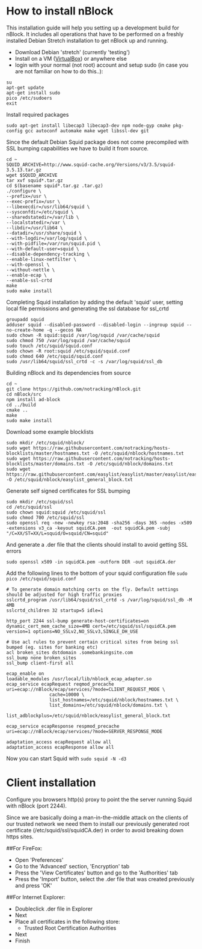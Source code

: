 # How to install nBlock
This installation guide will help you setting up a development build for nBlock. It includes all operations that have to be performed on a freshly installed Debian Stretch installation to get nBlock up and running.

- Download Debian 'stretch' (currently 'testing')
- Install on a VM ([VirtualBox](https://www.virtualbox.org/wiki/Downloads)) or anywhere else
- login with your normal (not root) account and setup sudo (in case you are not familiar on how to do this..):
```
su
apt-get update
apt-get install sudo
pico /etc/sudoers
exit
```

Install required packages
```
sudo apt-get install libecap3 libecap3-dev npm node-gyp cmake pkg-config gcc autoconf automake make wget libssl-dev git
```

Since the default Debian Squid package does not come precompiled with SSL bumping capabilities we have to build it from source.
```
cd ~
SQUID_ARCHIVE=http://www.squid-cache.org/Versions/v3/3.5/squid-3.5.13.tar.gz
wget $SQUID_ARCHIVE
tar xvf squid*.tar.gz
cd $(basename squid*.tar.gz .tar.gz)
./configure \
--prefix=/usr \
--exec-prefix=/usr \
--libexecdir=/usr/lib64/squid \
--sysconfdir=/etc/squid \
--sharedstatedir=/var/lib \
--localstatedir=/var \
--libdir=/usr/lib64 \
--datadir=/usr/share/squid \
--with-logdir=/var/log/squid \
--with-pidfile=/var/run/squid.pid \
--with-default-user=squid \
--disable-dependency-tracking \
--enable-linux-netfilter \
--with-openssl \
--without-nettle \
--enable-ecap \
--enable-ssl-crtd
make
sudo make install
```

Completing Squid installation by adding the default 'squid' user, setting local file permissions and generating the ssl database for ssl_crtd
```
groupadd squid
adduser squid --disabled-password --disabled-login --ingroup squid --no-create-home -q --gecos NA
sudo chown -R squid:squid /var/log/squid /var/cache/squid
sudo chmod 750 /var/log/squid /var/cache/squid
sudo touch /etc/squid/squid.conf
sudo chown -R root:squid /etc/squid/squid.conf
sudo chmod 640 /etc/squid/squid.conf
sudo /usr/lib64/squid/ssl_crtd -c -s /var/log/squid/ssl_db
```

Building nBlock and its dependencies from source
```
cd ~
git clone https://github.com/notracking/nBlock.git
cd nBlock/src
npm install ad-block
cd ../build
cmake ..
make
sudo make install
```

Download some example blocklists
```
sudo mkdir /etc/squid/nblock/
sudo wget https://raw.githubusercontent.com/notracking/hosts-blocklists/master/hostnames.txt -O /etc/squid/nblock/hostnames.txt
sudo wget https://raw.githubusercontent.com/notracking/hosts-blocklists/master/domains.txt -O /etc/squid/nblock/domains.txt
sudo wget https://raw.githubusercontent.com/easylist/easylist/master/easylist/easylist_general_block.txt -O /etc/squid/nblock/easylist_general_block.txt
```

Generate self signed certificates for SSL bumping
```
sudo mkdir /etc/squid/ssl
cd /etc/squid/ssl
sudo chown squid:squid /etc/squid/ssl
sudo chmod 700 /etc/squid/ssl
sudo openssl req -new -newkey rsa:2048 -sha256 -days 365 -nodes -x509 -extensions v3_ca -keyout squidCA.pem  -out squidCA.pem -subj "/C=XX/ST=XX/L=squid/O=squid/CN=squid"
```

And generate a .der file that the clients should install to avoid getting SSL errors
```
sudo openssl x509 -in squidCA.pem -outform DER -out squidCA.der
```

Add the following lines to the bottom of your squid configuration file `sudo pico /etc/squid/squid.conf`
```
# To generate domain matching certs on the fly. Default settings should be adjusted for high traffic proxies
sslcrtd_program /usr/lib64/squid/ssl_crtd -s /var/log/squid/ssl_db -M 4MB
sslcrtd_children 32 startup=5 idle=1

http_port 2244 ssl-bump generate-host-certificates=on dynamic_cert_mem_cache_size=4MB cert=/etc/squid/ssl/squidCA.pem version=1 options=NO_SSLv2,NO_SSLv3,SINGLE_DH_USE

# Use acl rules to prevent certain critical sites from being ssl bumped (eg. sites for banking etc)
acl broken_sites dstdomain .somebankingsite.com
ssl_bump none broken_sites
ssl_bump client-first all

ecap_enable on
loadable_modules /usr/local/lib/nblock_ecap_adapter.so
ecap_service ecapRequest reqmod_precache uri=ecap://nBlock/ecap/services/?mode=CLIENT_REQUEST_MODE \
                cache=10000 \
                list_hostnames=/etc/squid/nblock/hostnames.txt \
                list_domains=/etc/squid/nblock/domains.txt \
                list_adblockplus=/etc/squid/nblock/easylist_general_block.txt

ecap_service ecapResponse respmod_precache uri=ecap://nBlock/ecap/services/?mode=SERVER_RESPONSE_MODE

adaptation_access ecapRequest allow all
adaptation_access ecapResponse allow all
```

Now you can start Squid with `sudo squid -N -d3`

# Client installation
Configure you browsers http(s) proxy to point the the server running Squid with nBlock (port 2244).

Since we are basically doing a man-in-the-middle attack on the clients of our trusted network we need them to install our previously generated root certificate (/etc/squid/ssl/squidCA.der) in order to avoid breaking down https sites.

##For FireFox:
- Open 'Preferences'
- Go to the 'Advanced' section, 'Encryption' tab
- Press the 'View Certificates' button and go to the 'Authorities' tab
- Press the 'Import' button, select the .der file that was created previously and press 'OK'

##For Internet Explorer:
- Doubleclick .der file in Explorer
- Next
- Place all certificates in the following store:
  - Trusted Root Certification Authorities
- Next
- Finish
